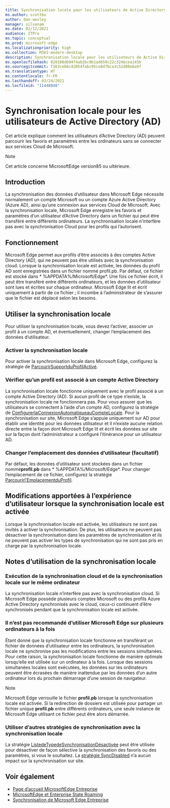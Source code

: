 ```yaml
---
title: Synchronisation locale pour les utilisateurs de Active Directory (AD)
ms.author: scottbo
author: dan-wesley
manager: silvanam
ms.date: 02/12/2021
audience: ITPro
ms.topic: conceptual
ms.prod: microsoft-edge
ms.localizationpriority: high
ms.collection: M365-modern-desktop
description: Synchronisation locale pour les utilisateurs de Active Directory (AD)
ms.openlocfilehash: 820188db94f4ab2bc9b1ad659c22c324bcea145b
ms.sourcegitcommit: f363ceb6c42054fabc95ce8d7bca3c52d80e6a9f
ms.translationtype: HT
ms.contentlocale: fr-FR
ms.lasthandoff: 03/24/2021
ms.locfileid: "11448048"
---
```

# <a name="on-premises-sync-for-active-directory-ad-users"></a>Synchronisation locale pour les utilisateurs de Active Directory (AD)

Cet article explique comment les utilisateurs d’Active Directory (AD) peuvent parcourir les favoris et paramètres entre les ordinateurs sans se connecter aux services Cloud de Microsoft.

> [!NOTE]
> Cet article concerne MicrosoftEdge version85 ou ultérieure.

## <a name="introduction"></a>Introduction

La synchronisation des données d’utilisateur dans Microsoft Edge nécessite normalement un compte Microsoft ou un compte Azure Active Directory (Azure AD), ainsi qu’une connexion aux services Cloud de Microsoft. Avec la synchronisation locale, Microsoft Edge enregistre les favoris et paramètres d’un utilisateur d’Active Directory dans un fichier qui peut être transféré entre différents ordinateurs. La synchronisation locale n’interfère pas avec la synchronisation Cloud pour les profils qui l’autorisent.

## <a name="how-it-works"></a>Fonctionnement

Microsoft Edge permet aux profils d’être associés à des comptes Active Directory (AD), qui ne peuvent pas être utilisés avec la synchronisation cloud. Lorsque la synchronisation locale est activée, les données du profil AD sont enregistrées dans un fichier nommé profil.pb. Par défaut, ce fichier est stocké dans * %APPDATA%/Microsoft/Edge*. Une fois ce fichier écrit, il peut être transféré entre différents ordinateurs, et les données d’utilisateur sont lues et écrites sur chaque ordinateur. Microsoft Edge lit et écrit uniquement à partir de ce fichier ; il incombe à l’administrateur de s’assurer que le fichier est déplacé selon les besoins.

## <a name="use-on-premises-sync"></a>Utiliser la synchronisation locale

Pour utiliser la synchronisation locale, vous devez l’activer, associer un profil à un compte AD, et éventuellement, changer l’emplacement des données d’utilisateur.

### <a name="enable-on-premises-sync"></a>Activer la synchronisation locale

Pour activer la synchronisation locale dans Microsoft Edge, configurez la stratégie de [ParcourirSupportduProfilActivé](./microsoft-edge-policies.md#roamingprofilesupportenabled).

### <a name="ensure-that-a-profile-is-associated-with-an-active-directory-account"></a>Vérifier qu’un profil est associé à un compte Active Directory

La synchronisation locale fonctionne uniquement avec le profil associé à un compte Active Directory (AD). Si aucun profil de ce type n’existe, la synchronisation locale ne fonctionnera pas. Pour vous assurer que les utilisateurs se connectent à l’aide d’un compte AD, configurez la stratégie de [ConfigurerlaConnexionAutomatiqueauCompteLocale](./microsoft-edge-policies.md#configureonpremisesaccountautosignin). Pour la synchronisation sur site, Microsoft Edge s’appuie uniquement sur AD pour établir une identité pour les données utilisateur et il n’existe aucune relation directe entre la façon dont Microsoft Edge lit et écrit les données sur site sur la façon dont l’administrateur a configuré l’itinérance pour un utilisateur AD.

### <a name="change-the-location-of-the-user-data-optional"></a>Changer l’emplacement des données d’utilisateur (facultatif)

Par défaut, les données d’utilisateur sont stockées dans un fichier nommé**profil.pb** dans * %APPDATA%/Microsoft/Edge*. Pour changer l’emplacement de ce fichier, configurez la stratégie [Parcourirl’EmplacementduProfil](./microsoft-edge-policies.md#roamingprofilelocation).

## <a name="changes-in-the-user-experience-when-on-premises-sync-is-enabled"></a>Modifications apportées à l’expérience d’utilisateur lorsque la synchronisation locale est activée

Lorsque la synchronisation locale est activée, les utilisateurs ne sont pas invités à activer la synchronisation. De plus, les utilisateurs ne peuvent pas désactiver la synchronisation dans les paramètres de synchronisation et ils ne peuvent pas activer les types de synchronisation qui ne sont pas pris en charge par la synchronisation locale.

## <a name="on-premises-sync-usage-notes"></a>Notes d’utilisation de la synchronisation locale

### <a name="running-cloud-sync-and-on-premises-sync-on-the-same-computer"></a>Exécution de la synchronisation cloud et de la synchronisation locale sur le même ordinateur

La synchronisation locale n’interfère pas avec la synchronisation cloud. Si Microsoft Edge possède plusieurs comptes Microsoft ou des profils Azure Active Directory synchronisés avec le cloud, ceux-ci continuent d’être synchronisés pendant que la synchronisation locale est activée.

### <a name="running-microsoft-edge-on-more-than-one-computer-at-a-time-isnt-recommended"></a>Il n’est pas recommandé d’utiliser Microsoft Edge sur plusieurs ordinateurs à la fois

Étant donné que la synchronisation locale fonctionne en transférant un fichier de données d’utilisateur entre les ordinateurs, la synchronisation locale ne synchronise pas les modifications entre les sessions simultanées. Pour cette raison, la synchronisation locale fonctionne de manière optimale lorsqu’elle est utilisée sur un ordinateur à la fois. Lorsque des sessions simultanées locales sont exécutées, les données sur les ordinateurs peuvent être écrasées de manière inattendue par les données d’un autre ordinateur lors du prochain démarrage d’une session de navigateur.

> [!NOTE]
> Microsoft Edge verrouille le fichier **profil.pb** lorsque la synchronisation locale est activée. Si la redirection de dossiers est utilisée pour partager un fichier unique **profil.pb** entre différents ordinateurs, une seule instance de Microsoft Edge utilisant ce fichier peut être alors démarrée.

### <a name="using-other-sync-policies-with-on-premises-sync"></a>Utiliser d’autres stratégies de synchronisation avec la synchronisation locale

La stratégie [ListedeTypedeSynchronisationDésactivée](./microsoft-edge-policies.md#synctypeslistdisabled) peut être utilisée pour désactiver de façon sélective la synchronisation des favoris ou des paramètres, si vous le souhaitez. La [stratégie SyncDisabled](./microsoft-edge-policies.md#syncdisabled) n’a aucun impact sur la synchronisation sur site.

## <a name="see-also"></a>Voir également

- [Page d’accueil MicrosoftEdge Entreprise](https://aka.ms/EdgeEnterprise)
- [MicrosoftEdge et Enterprise State Roaming](microsoft-edge-enterprise-state-roaming.md)
- [Synchronisation de Microsoft Edge Entreprise](microsoft-edge-enterprise-sync.md)